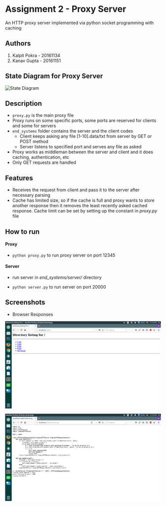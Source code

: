 # Assignment 2 - Proxy Server
An HTTP proxy server implemented via python socket programming with caching

## Authors
1. Kalpit Pokra - 20161134
2. Kanav Gupta - 20161151

## State Diagram for Proxy Server

![State Diagram](https://www.codeproject.com/KB/web-cache/ExploringCaching/cache_array.jpg)

## Description
- `proxy.py` is the main proxy file
- Proxy runs on some specific ports, some ports are reserved for clients and some for servers
- `end_systems` folder contains the server and the client codes
	- Client keeps asking any file [1-10].data/txt from server by GET or POST method
	- Server listens to specified port and serves any file as asked
- Proxy works as middleman between the server and client and it does caching, authentication, etc
- Only GET requests are handled

## Features
- Receives the request from client and pass it to the server after necessary parsing
- Cache has limited size, so if the cache is full and proxy wants to store another response then it removes the least recently asked cached response. Cache limit can be set by setting up the constant in *proxy.py* file

## How to run

#### Proxy
- `python proxy.py` to run proxy server on port 12345

#### Server
- run server in *end_systems/server/* directory

- `python server.py` to run server on port 20000


## Screenshots

- Browser Responses

![Response 1](./Screenshots/1.png)


![Response 2](./Screenshots/2.png)



